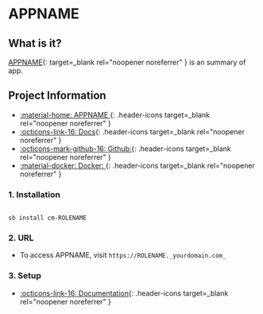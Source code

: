 # APPNAME

## What is it?

[APPNAME](APPHOMEPAGE){: target=_blank rel="noopener noreferrer" } is an summary of app.

## Project Information

- [:material-home: APPNAME ](APPHOMEPAGE){: .header-icons target=_blank rel="noopener noreferrer" }
- [:octicons-link-16: Docs](DOCSLINK){: .header-icons target=_blank rel="noopener noreferrer" }
- [:octicons-mark-github-16: Github:](GITHUBLINK){: .header-icons target=_blank rel="noopener noreferrer" }
- [:material-docker: Docker: ](DOCKERLINK){: .header-icons target=_blank rel="noopener noreferrer" }

### 1. Installation

``` shell

sb install cm-ROLENAME

```

### 2. URL

- To access APPNAME, visit `https://ROLENAME._yourdomain.com_`

### 3. Setup

- [:octicons-link-16: Documentation](DOCSLINK){: .header-icons target=_blank rel="noopener noreferrer" }
